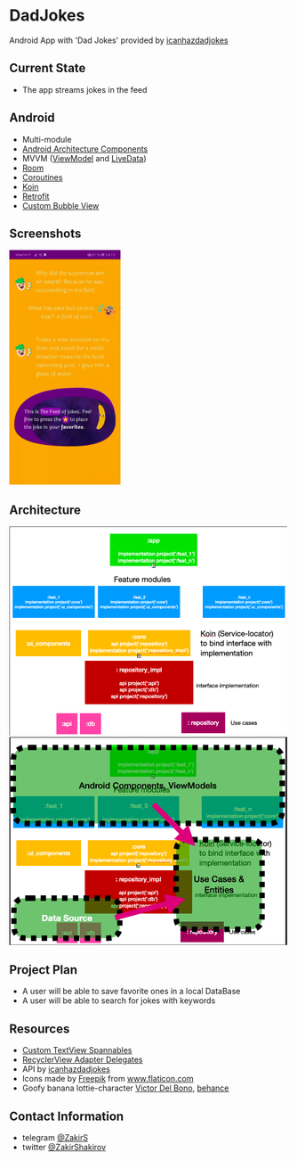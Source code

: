 # DadJokes
Android App with 'Dad Jokes' provided by [icanhazdadjokes](https://icanhazdadjoke.com/api#api-response-format)

## Current State
 - The app streams jokes in the feed

## Android
 - Multi-module
 - [Android Architecture Components](https://developer.android.com/topic/libraries/architecture)
 - MVVM ([ViewModel](https://developer.android.com/topic/libraries/architecture/viewmodel) and [LiveData](https://developer.android.com/topic/libraries/architecture/livedata))
 - [Room](https://developer.android.com/topic/libraries/architecture/room)
 - [Coroutines](https://kotlinlang.org/docs/reference/coroutines-overview.html)
 - [Koin](https://github.com/InsertKoinIO/koin)
 - [Retrofit](https://square.github.io/retrofit/)
 - [Custom Bubble View](https://github.com/ZakShaker/DadJokes/blob/master/ui_components/src/main/java/com/zakshaker/ui_components/BubbleView.kt)
 

## Screenshots
<img src="https://github.com/ZakShaker/DadJokes/blob/master/screenshots/screen.gif" alt="drawing" width="200"/>

## Architecture
<img src="https://github.com/ZakShaker/DadJokes/blob/master/screenshots/modules.png" alt="drawing" width="500"/>
<img src="https://github.com/ZakShaker/DadJokes/blob/master/screenshots/modules-clean.png" alt="drawing" width="500"/>


## Project Plan
 - A user will be able to save favorite ones in a local DataBase
 - A user will be able to search for jokes with keywords 
 
## Resources
 - [Custom TextView Spannables](https://github.com/googlearchive/android-text/tree/2831d91984f3e66104212be96aa9b1aba1c718ca/RoundedBackground-Kotlin)
 - [RecyclerView Adapter Delegates](https://github.com/sockeqwe/AdapterDelegates)
 - API by [icanhazdadjokes](https://icanhazdadjoke.com/api#api-response-format)
 - Icons made by [Freepik](https://www.freepik.com/home) from www.flaticon.com
 - Goofy banana lottie-character [Victor Del Bono](https://lottiefiles.com/victordelbono), [behance](https://www.behance.net/victordelbono)

## Contact Information
 - telegram [@ZakirS](https://t.me/ZakirS)
 - twitter [@ZakirShakirov](https://twitter.com/zakirshakirov)
